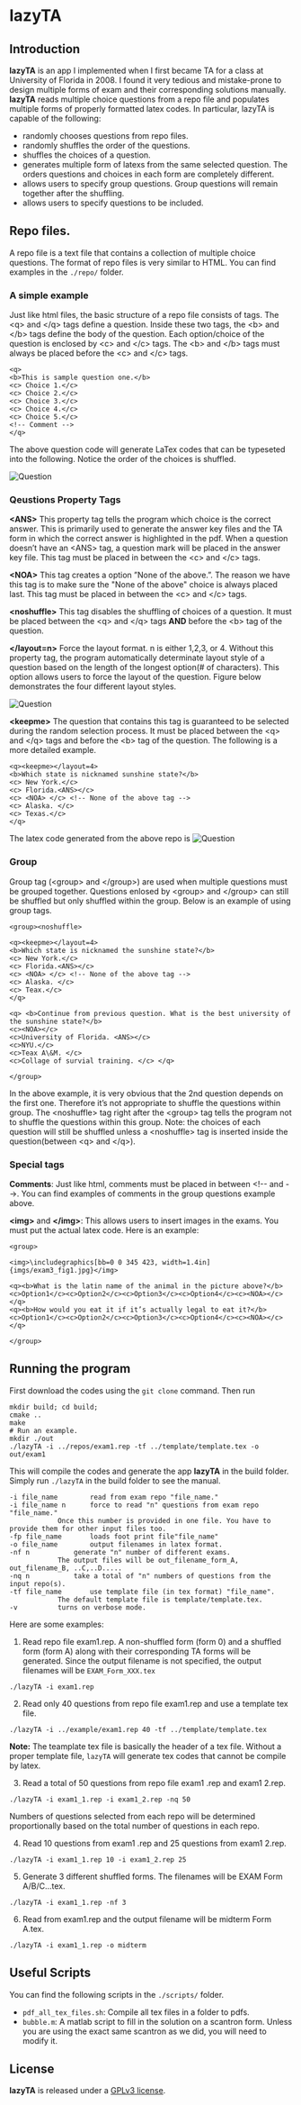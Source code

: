 # lazyTA

## Introduction

**lazyTA** is an app I implemented when I first became TA for a class at University of Florida in 2008. I found it very tedious and mistake-prone to design multiple forms of exam and their corresponding solutions manually. **lazyTA** reads multiple choice questions from a repo file and populates multiple forms of properly formatted latex codes. In particular, lazyTA is capable of the following:

 - randomly chooses questions from repo files. 
 - randomly shuffles the order of the questions. 
 - shuffles the choices of a question. 
 - generates multiple form of latexs from the same selected question. The orders questions and choices in each form are completely different.
 - allows users to specify group questions. Group questions will remain together after the shuffling.
 - allows users to specify questions to be included.

## Repo files. 
A repo file is a text file that contains a collection of multiple choice questions. The format of repo files is very similar to HTML. You can find examples in the `./repo/` folder.  

### A simple example
  Just like html files, the basic structure of a repo file
consists of tags. The \<q\> and \<\/q\> tags define a question. Inside these two tags, the \<b\> and
\<\/b\> tags define the body of the question. Each option/choice of the question is enclosed by \<c\> and
\<\/c\> tags. The \<b\> and \<\/b\> tags must always be placed before the \<c\> and \<\/c\> tags.

```
<q>
<b>This is sample question one.</b>
<c> Choice 1.</c>
<c> Choice 2.</c>
<c> Choice 3.</c>
<c> Choice 4.</c>
<c> Choice 5.</c>
<!-- Comment -->
</q>
```

The above question code will generate LaTex codes that can be typeseted into the following.
Notice the order of the choices is shuffled.

![Question](https://github.com/chi3x10/lazyTA/blob/master/img/q1.png)

### Qeustions Property Tags

**\<ANS\>** This property tag tells the program which choice is the correct answer. This is primarily
used to generate the answer key files and the TA form in which the correct answer is highlighted in the pdf. When a question doesn’t have an \<ANS\> tag, a
question mark will be placed in the answer key file. This tag must be placed in between the \<c\> and \<\/c\> tags.

**\<NOA\>** This tag creates a option ”None of the above.”. The reason we have this tag is to make sure the 
"None of the above" choice is always placed last. This tag must be placed in between the \<c\> and \<\/c\> tags.


**\<noshuffle\>** This tag disables the shuffling of choices of a question. It must be placed between the \<q\> and \<\/q\> tags **AND** before the \<b\> tag of the question.


**\</layout=n\>** Force the layout format. n is either 1,2,3, or 4. Without this property tag, the
program automatically determinate layout style of a question based on the length of the
longest option(# of characters). This option allows users to force the layout of the question.
Figure below demonstrates the four different layout styles.

![Question](https://github.com/chi3x10/lazyTA/blob/master/img/q2.png)


**\<keepme\>** The question that contains this tag is guaranteed to be selected during the random selection process. 
It must be placed between the \<q\> and \<\/q\> tags and before the \<b\> tag of the question.
The following is a more detailed example.

```
<q><keepme></layout=4>
<b>Which state is nicknamed sunshine state?</b>
<c> New York.</c>
<c> Florida.<ANS></c>
<c> <NOA> </c> <!-- None of the above tag -->
<c> Alaska. </c>
<c> Texas.</c>
</q>
```

The latex code generated from the above repo is
![Question](https://github.com/chi3x10/lazyTA/blob/master/img/q3.png)


### Group
Group tag (\<group\> and \<\/group\>) are used when multiple questions must be grouped together.
Questions enlosed by \<group\> and \<\/group\> can still be shuffled but only shuffled within the
group. Below is an example of using group tags.

```
<group><noshuffle>

<q><keepme></layout=4>
<b>Which state is nicknamed the sunshine state?</b>
<c> New York.</c>
<c> Florida.<ANS></c>
<c> <NOA> </c> <!-- None of the above tag -->
<c> Alaska. </c>
<c> Teax.</c>
</q>

<q> <b>Continue from previous question. What is the best university of the sunshine state?</b>
<c><NOA></c>
<c>University of Florida. <ANS></c>
<c>NYU.</c>
<c>Teax A\&M. </c>
<c>Collage of survial training. </c> </q>

</group>
```

In the above example, it is very obvious that the 2nd question depends on the first one. Therefore
it’s not appropriate to shuffle the questions within group. The \<noshuffle\> tag right after the
\<group\> tag tells the program not to shuffle the questions within this group. Note: the choices of
each question will still be shuffled unless a \<noshuffle\> tag is inserted inside the question(between \<q\> and \<\/q\>).

### Special tags

**Comments**: Just like html, comments must be placed in between \<!-- and --\>. You can find
examples of comments in the group questions example above.

**\<img\>** and **\<\/img\>**: This allows users to insert images in the exams. You must put the actual latex code. Here is an example:

```
<group>

<img>\includegraphics[bb=0 0 345 423, width=1.4in]{imgs/exam3_fig1.jpg}</img>

<q><b>What is the latin name of the animal in the picture above?</b>
<c>Option1</c><c>Option2</c><c>Option3</c><c>Option4</c><c><NOA></c>
</q>
<q><b>How would you eat it if it’s actually legal to eat it?</b>
<c>Option1</c><c>Option2</c><c>Option3</c><c>Option4</c><c><NOA></c>
</q>

</group>
```

## Running the program

First download the codes using the `git clone` command. Then run
```
mkdir build; cd build;
cmake ..
make
# Run an example.
mkdir ./out
./lazyTA -i ../repos/exam1.rep -tf ../template/template.tex -o out/exam1
```

This will compile the codes and generate the app **lazyTA** in the build folder. Simply run `./lazyTA` in the build folder to see the manual. 

```
-i file_name		read from exam repo "file_name."
-i file_name n		force to read "n" questions from exam repo "file_name."
			Once this number is provided in one file. You have to provide them for other input files too. 
-fp file_name		loads foot print file"file_name"
-o file_name		output filenames in latex format. 
-nf n			generate "n" number of different exams. 
			The output files will be out_filename_form_A, out_filename_B, ..C,..D.....
-nq n			take a total of "n" numbers of questions from the input repo(s).
-tf file_name		use template file (in tex format) "file_name". 
			The default template file is template/template.tex.
-v			turns on verbose mode.
```

Here are some examples:

1. Read repo file exam1.rep. A non-shuffled form (form 0) and a shuffled form (form A)
along with their corresponding TA forms will be generated. Since the output filename is not
specified, the output filenames will be `EXAM_Form_XXX.tex`
```
./lazyTA -i exam1.rep
```

2. Read only 40 questions from repo file exam1.rep and use a template tex file. 

```
./lazyTA -i ../example/exam1.rep 40 -tf ../template/template.tex
```
**Note:** The teamplate tex file is basically the header of a tex file. Without a proper
template file, `lazyTA` will generate tex codes that cannot be compile by latex. 

3. Read a total of 50 questions from repo file exam1 .rep and exam1 2.rep.
```
./lazyTA -i exam1_1.rep -i exam1_2.rep -nq 50
```

Numbers of questions selected from each repo will be determined proportionally based
on the total number of questions in each repo.

4. Read 10 questions from exam1 .rep and 25 questions from exam1 2.rep.
```
./lazyTA -i exam1_1.rep 10 -i exam1_2.rep 25
```

5. Generate 3 different shuffled forms. The filenames will be EXAM Form A/B/C...tex.
```
./lazyTA -i exam1_1.rep -nf 3
```

6. Read from exam1.rep and the output filename will be midterm Form A.tex.
```
./lazyTA -i exam1_1.rep -o midterm
```
## Useful Scripts
You can find the following scripts in the `./scripts/` folder. 
- `pdf_all_tex_files.sh`: Compile all tex files in a folder to pdfs.
- `bubble.m`: A matlab script to fill in the solution on a scantron form. Unless you are using the exact same scantron as we did, you will need to modify it. 

## License
**lazyTA** is released under a [GPLv3 license](https://choosealicense.com/licenses/gpl-3.0/).
